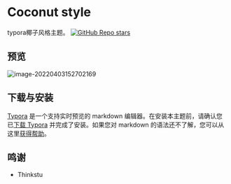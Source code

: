 # Coconut style

typora椰子风格主题。
<a href="https://github.com/Keldos-Li/typora-latex-theme/stargazers">![GitHub Repo stars](https://img.shields.io/github/stars/Bistutu/typora-coconut-theme?style=flat&logo=github&color=yellow)</a>

## 预览

![image-20220403152702169](https://tva1.sinaimg.cn/large/e6c9d24egy1h0wkcv6o2uj210u0u0af5.jpg)

## 下载与安装

[Typora](https://typora.io/) 是一个支持实时预览的 markdown 编辑器。在安装本主题前，请确认您已[下载 Typora](https://typora.io/#download) 并完成了安装。如果您对 markdown 的语法还不了解，您可以从这里[获得帮助](https://github.com/Keldos-Li/typora-latex-theme/wiki/%E5%B8%B8%E8%A7%81%E9%97%AE%E9%A2%98#%E4%BB%80%E4%B9%88%E6%98%AF-markdown)。



## 鸣谢

- Thinkstu
